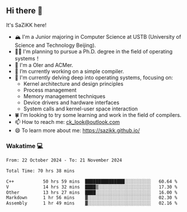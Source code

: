 ## Hi there 👋

It's SaZiKK here!

- 🏔️ I'm a Junior majoring in Computer Science  at USTB (University of Science and Technology Beijing).
- 🧑‍🎓 I'm planning to pursue a Ph.D. degree in the field of operating systems！
- 🚀 I'm a OIer and ACMer.
- 🔭 I’m currently working on a simple compiler.
- 🌱 I'm currently delving deep into operating systems, focusing on:
  - Kernel architecture and design principles
  - Process management
  - Memory management techniques
  - Device drivers and hardware interfaces
  - System calls and kernel-user space interaction
- 🍀 I'm looking to try some learning and work in the field of compilers.
- 📫 How to reach me: ck_look@outlook.com
- 😄 To learn more about me: https://sazikk.github.io/

  
<!--
**SaZiKK/SaZiKK** is a ✨ _special_ ✨ repository because its `README.md` (this file) appears on your GitHub profile.

Here are some ideas to get you started:

- 🔭 I’m currently working on ...
- 🌱 I’m currently learning ...
- 👯 I’m looking to collaborate on ...
- 🤔 I’m looking for help with ...
- 💬 Ask me about ...
- 📫 How to reach me: ...
- 😄 Pronouns: ...
- ⚡ Fun fact: ...
-->

### Wakatime 💻

<!--START_SECTION:waka-->

```txt
From: 22 October 2024 - To: 21 November 2024

Total Time: 70 hrs 38 mins

C++           50 hrs 59 mins  ███████████████░░░░░░░░░░   60.64 %
V             14 hrs 32 mins  ████▒░░░░░░░░░░░░░░░░░░░░   17.30 %
Other         13 hrs 27 mins  ████░░░░░░░░░░░░░░░░░░░░░   16.00 %
Markdown      1 hr 56 mins    ▓░░░░░░░░░░░░░░░░░░░░░░░░   02.30 %
Assembly      1 hr 49 mins    ▓░░░░░░░░░░░░░░░░░░░░░░░░   02.16 %
```

<!--END_SECTION:waka-->
